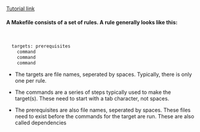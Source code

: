 [Tutorial link](https://makefiletutorial.com/#pattern-rules)

#### A Makefile consists of a set of rules. A rule generally looks like this:
<br>

```Makefile
  targets: prerequisites
    command
    command
    command
```

 - The targets are file names, seperated by spaces. Typically, there is only one per rule.

 - The commands are a series of steps typically used to make the target(s). These need to start with a tab character, not spaces.

 - The prerequisites are also file names, seperated by spaces. These files need to exist before the commands for the target are run. These are also called dependencies
  